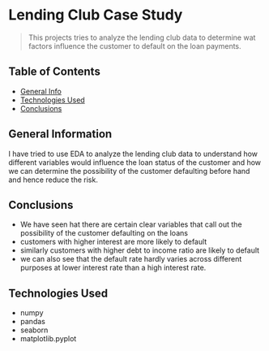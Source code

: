 # Lending Club Case Study
> This projects tries to analyze the lending club data to determine wat factors influence the customer to default on the loan payments.


## Table of Contents
* [General Info](#general-information)
* [Technologies Used](#technologies-used)
* [Conclusions](#conclusions)

<!-- You can include any other section that is pertinent to your problem -->

## General Information
I have tried to use EDA to analyze the lending club data to understand how different variables would influence the loan status of the customer and how we can determine the possibility of the customer defaulting before hand and hence reduce the risk. 

<!-- You don't have to answer all the questions - just the ones relevant to your project. -->

## Conclusions
- We have seen hat there are certain clear variables that call out the possibility of the customer defaulting on the loans 
- customers with higher interest are more likely to default 
- similarly customers with higher debt to income ratio are likely to default 
- we can also see that the default rate hardly varies across different purposes at lower interest rate than a high interest rate.

<!-- You don't have to answer all the questions - just the ones relevant to your project. -->


## Technologies Used
- numpy
- pandas
- seaborn
- matplotlib.pyplot

<!-- As the libraries versions keep on changing, it is recommended to mention the version of library used in this project -->



<!-- Optional -->
<!-- ## License -->
<!-- This project is open source and available under the [... License](). -->

<!-- You don't have to include all sections - just the one's relevant to your project -->
